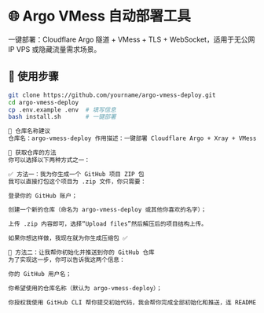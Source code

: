 # 🌐 Argo VMess 自动部署工具

一键部署：Cloudflare Argo 隧道 + VMess + TLS + WebSocket，适用于无公网 IP VPS 或隐藏流量需求场景。

## 🧩 使用步骤

```bash
git clone https://github.com/yourname/argo-vmess-deploy.git
cd argo-vmess-deploy
cp .env.example .env  # 填写信息
bash install.sh       # 一键部署

🚀 仓库名称建议
仓库名：argo-vmess-deploy 作用描述：一键部署 Cloudflare Argo + Xray + VMess 隧道代理服务，适用于无公网 IP VPS。

🧭 获取仓库的方法
你可以选择以下两种方式之一：

✅ 方法一：我为你生成一个 GitHub 项目 ZIP 包
我可以直接打包这个项目为 .zip 文件，你只需要：

登录你的 GitHub 账户；

创建一个新的仓库（命名为 argo-vmess-deploy 或其他你喜欢的名字）；

上传 .zip 内容即可，选择“Upload files”然后解压后的项目结构上传。

如果你想这样做，我现在就为你生成压缩包 ✅

🔐 方法二：让我帮你初始化并推送到你的 GitHub 仓库
为了实现这一步，你可以告诉我这两个信息：

你的 GitHub 用户名；

你希望使用的仓库名称（默认为 argo-vmess-deploy）；

你授权我使用 GitHub CLI 帮你提交初始代码，我会帮你完成全部初始化和推送，连 README.md、.gitignore 都配好，方便你后续维护。
